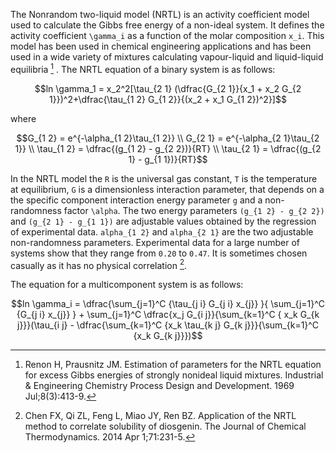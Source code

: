 The Nonrandom two-liquid model (NRTL) is an activity coefficient model used to calculate the Gibbs free energy of a non-ideal system. It  defines the activity coefficient ``\gamma_i`` as a function of the molar composition ``x_i``. This model has been used in  chemical engineering applications and has been used in a wide variety of mixtures calculating vapour-liquid and liquid-liquid equilibria [^1] . The NRTL equation of a binary system is as follows:

```math
ln \gamma_1 = x_2^2[\tau_{2 1} (\dfrac{G_{2 1}}{x_1 + x_2 G_{2 1}})^2+\dfrac{\tau_{1 2} G_{1 2}}{(x_2 + x_1 G_{1 2})^2}]
```
where

```math
G_{1 2} = e^{-\alpha_{1 2}\tau_{1 2}} \\
G_{2 1} = e^{-\alpha_{2 1}\tau_{2 1}} \\
\tau_{1 2} = \dfrac{(g_{1 2} - g_{2 2})}{RT} \\
\tau_{2 1} = \dfrac{(g_{2 1} - g_{1 1})}{RT}
```

In the NRTL model the ``R`` is the universal gas constant, ``T`` is the temperature at equilibrium, ``G`` is a dimensionless interaction parameter, that depends on a the specific component interaction energy parameter ``g`` and a non-randomness factor ``\alpha``. The two energy parameters ``(g_{1 2} - g_{2 2})`` and ``(g_{2 1} - g_{1 1})`` are adjustable values obtained by the regression of experimental data. ``alpha_{1 2}`` and ``alpha_{2 1}`` are the two adjustable non-randomness parameters. Experimental data for a large number of systems show that they range from ``0.20`` to ``0.47``. It is sometimes chosen casually as it has no physical correlation [^2].

The equation for a multicomponent system is as follows:

```math
ln \gamma_i = \dfrac{\sum_{j=1}^C {\tau_{j i} G_{j i} x_{j}} }{ \sum_{j=1}^C  {G_{j i} x_{j}} } + \sum_{j=1}^C \dfrac{x_j G_{i j}}{\sum_{k=1}^C { x_k G_{k j}}}(\tau_{i j} - \dfrac{\sum_{k=1}^C {x_k \tau_{k j} G_{k j}}}{\sum_{k=1}^C {x_k G_{k j}}})
```

[^1]: Renon H, Prausnitz JM. Estimation of parameters for the NRTL equation for excess Gibbs energies of strongly nonideal liquid mixtures. Industrial & Engineering Chemistry Process Design and Development. 1969 Jul;8(3):413-9.
[^2]: Chen FX, Qi ZL, Feng L, Miao JY, Ren BZ. Application of the NRTL method to correlate solubility of diosgenin. The Journal of Chemical Thermodynamics. 2014 Apr 1;71:231-5.